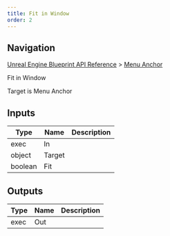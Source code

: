 ```yaml
---
title: Fit in Window
order: 2
---
```

## Navigation

[Unreal Engine Blueprint API Reference](https://dev.epicgames.com/documentation/en-us/unreal-engine/BlueprintAPI) > [Menu Anchor](https://dev.epicgames.com/documentation/en-us/unreal-engine/BlueprintAPI/MenuAnchor)

Fit in Window

Target is Menu Anchor

## Inputs

| Type | Name | Description |
| --- | --- | --- |
| exec | In |  |
| object | Target |  |
| boolean | Fit |  |

## Outputs

| Type | Name | Description |
| --- | --- | --- |
| exec | Out |  |
